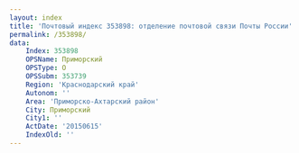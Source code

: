 ```yaml
---
layout: index
title: 'Почтовый индекс 353898: отделение почтовой связи Почты России'
permalink: /353898/
data:
    Index: 353898
    OPSName: Приморский
    OPSType: О
    OPSSubm: 353739
    Region: 'Краснодарский край'
    Autonom: ''
    Area: 'Приморско-Ахтарский район'
    City: Приморский
    City1: ''
    ActDate: '20150615'
    IndexOld: ''
---
```

